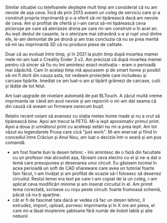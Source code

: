 Similar situației cu telefoanele deștepte mult timp am considerat că nu am nevoie de așa ceva. Încă de prin 2013 aveam un coleg de serviciu care și-a construit propria imprimantă și s-a oferit să-mi tipărească dacă am nevoie de ceva. Am și profitat de ofertă și i-am cerut să-mi tipărească ceva piciorușe pe care să aterizeze drona pe care mi-am construit-o în acel an. Au ieșit destul de casante, la o aterizare mai zdravănă s-a și rupt unul dintre ele, le-am demontat de pe dronă și am tras concluzia că nu se prea merită să-mi iau imprimantă 3D că nu produce piese de calitate.

Doar că au evoluat între timp, și în 2021 la puțin timp după moartea mamei mele mi-am luat o Creality Ender 3 v2. Am precizat că după moartea mamei pentru că sincer să fiu nu îmi amintesc exact motivația - eram o perioadă mai zăpăcită. Cam în același timp mă apucasem și de smart home și posibil să-mi fi dorit din cauza asta, tot vedeam proiecțele care includeau și carcase tipărite. Imediat ce am luat-o am și tipărit grămezi de carcase, cutii și lădițe de tot felul.

Am luat upgrade de nivelare automată de pat BLTouch. A zăcut multă vreme imprimanta iar când am avut nevoie și am repornit-o mi-am dat seama că din cauză că aveam un firmware oarecum bușit.

Relativ recent voiam să avansez cu stația meteo home made și nu a vrut să tipărească bine. Apoi am trecut la PETG. Mi-a ieșit aproximativ primul print. Apoi a doua zi următorul print cu aceleași setări nu mi-a prea ieșit. Am tot văzut eu legendarele Prusa care cică "just work". M-am enervat și fiind în concediul între Crăciun și Anul Nou, am luat o decizie într-o seară și am pus comandă.

- am fost foarte bun la desen tehnic - îmi amintesc de o fază din facultate cu un profesor mai alcoolist așa, făceam ceva electro cu el și ne-a dat o temă care presupunea și desenarea unui circuit. Eu găsisem tocmai în acea perioadă un soft de CAD shareware care avea un tutorial foarte fain făcut, l-am învățat și am profitat de ocazie să-l folosesc să desenez circuitul. Restul temei era text pe care l-am copiat de la un coleg, i-am aplicat ceva modificări minime și am inserat circuitul în el. Am primit tema corectată, scrisese cu roșu peste circuit: foarte frumoasă schemă, păcat că nu-ți aparține.
- cât ar fi de fascinat tata dacă ar vedea că fac un desen tehnic, îl extrudez, import, upload, pornesc imprimanta și în X ore am piesa, el care mi-a lăsat moștenire șabloane fără număr de îndoit tablă și alte nebunii
